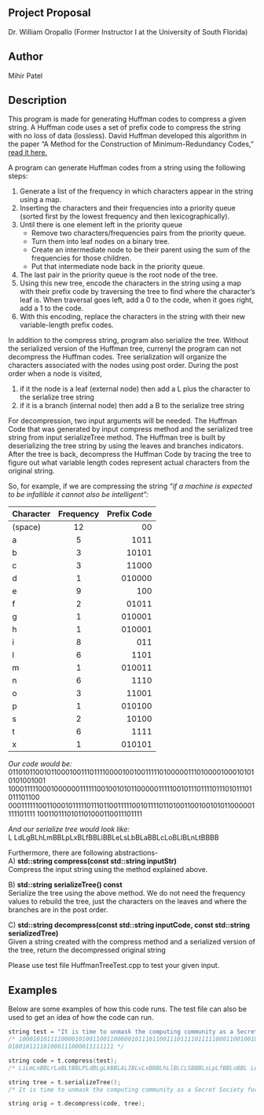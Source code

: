 Project Proposal
-----------------
Dr. William Oropallo (Former Instructor I at the University of South Florida)

Author
-------
Mihir Patel   

Description
-------------   
This program is made for generating Huffman codes to compress a given string. A Huffman code uses a set of prefix code to compress the string with no loss of data (lossless). David Huffman developed this algorithm in the paper “A Method for the Construction of Minimum-Redundancy Codes,” [read it here.](http://compression.ru/download/articles/huff/huffman_1952_minimum-redundancy-codes.pdf) 

A program can generate Huffman codes from a string using the following steps:   
    
1) Generate a list of the frequency in which characters appear in the string using a map.     
2) Inserting the characters and their frequencies into a priority queue (sorted first by the lowest frequency and then lexicographically).       
3) Until there is one element left in the priority queue 
    - Remove two characters/frequencies pairs from the priority queue.        
    - Turn them into leaf nodes on a binary tree.     
    - Create an intermediate node to be their parent using the sum of the frequencies for those children.       
    - Put that intermediate node back in the priority queue.     
4) The last pair in the priority queue is the root node of the tree.    
5) Using this new tree, encode the characters in the string using a map with their prefix code by traversing the tree to find where the character’s leaf is. When traversal goes left, add a 0 to the code, when it goes right, add a 1 to the code.      
6) With this encoding, replace the characters in the string with their new variable-length prefix codes.   

In addition to the compress string, program also serialize the tree. Without the serialized version of the Huffman tree, currenyl the program can not decompress the Huffman codes. Tree serialization will organize the characters associated with the nodes using post order. During the post order when a node is visited,   

1) if it the node is a leaf (external node) then  add a L plus the character to the serialize tree string    
2) if it is a branch (internal node) then add a B to the serialize tree string    

For decompression, two input arguments will be needed. The Huffman Code that was generated by input compress method and the serialized tree string from input serializeTree method. The Huffman tree is built by deserializing the tree string by using the leaves and branches indicators. After the tree is back, decompress the Huffman Code by tracing the tree to figure out what variable length codes represent actual characters from the original string.   

So, for example, if we are compressing the string *“if a machine is expected to be infallible it cannot also be intelligent”:*   

| Character     | Frequency     | Prefix Code  |
| ------------- |:-------------:| ------------:|
| (space)       |     12        |    00        |
|   a           |     5         |   1011       |
|   b           |     3         |   10101      |
|   c           |     3         |   11000      |
|   d           |     1         |   010000     |
|   e           |     9         |   100        |
|   f           |     2         |   01011      |
|   g           |     1         |   010001     |
|   h           |     1         |   010001     |
|   i           |     8         |   011        |
|   l           |     6         |   1101       |
|   m           |     1         |   010011     |
|   n           |     6         |   1110       |
|   o           |     3         |   11001      |
|   p           |     1         |   010100     |
|   s           |     2         |   10100      |
|   t           |     6         |   1111       |
|   x           |     1         |   010101     |
    
*Our code would be:*   
011010110010110001001110111100001001001111101000001110100001000101010101001001 1000111110001000000111111001001010110000011111001011101111011101011101011101100 00011111100110001011111011101100111110010111101101001100100101011000001111101111 1001101110101101000110011101111    

*And our serialize tree would look like:*   
L LdLgBLhLmBBLpLxBLfBBLiBBLeLsLbBLaBBLcLoBLlBLnLtBBBB 
   
Furthermore, there are following abstractions-   
A) **std::string compress(const std::string inputStr)**    
Compress the input string using the method explained above.

B) **std::string serializeTree() const**    
Serialize the tree using the above method. We do not need the frequency values to rebuild the tree, just the characters on the leaves and where the branches are in the post order. 

C) **std::string decompress(const std::string inputCode, const std::string serializedTree)**   
Given a string created with the compress method and a serialized version of the tree, return the decompressed original string  

Please use test file HuffmanTreeTest.cpp to test your given input. 
      
Examples   
--------   
Below are some examples of how this code runs. The test file can also be used to get an idea of how the code can run. 

````````cpp
string test = "It is time to unmask the computing community as a Secret Society for the Creation and Preservation of Artificial Complexity”; 
/* 1000101011110000101001100110000010111011001110111101111100011001001011 0100100001111001110010011101101111010110010101010111110011000001110000 1011011110101100100010111110001100001111111111001011010011001011101001 1111101111001001110011110100111101111110000111001111111111010101110110 1001100111001001110110100110010011100101011000101100111100101001110000 0111010000000100111010100111001001000110010101100010110011110101110101 1110100010001000110001010110001111000001011001011101001101011001010101 
010010111101000111000011111111 */ 

string code = t.compress(test); 
/* LiLmLnBBLrLaBLtBBLPLdBLgLkBBLALIBLvLxBBBLhLlBLCLSBBBLsLpLfBBLoBBL LeLcLuLyBBBBBB */ 

string tree = t.serializeTree(); 
/* It is time to unmask the computing community as a Secret Society for the Creation and Preservation of Artificial Complexity */ 

string orig = t.decompress(code, tree);      
````````
